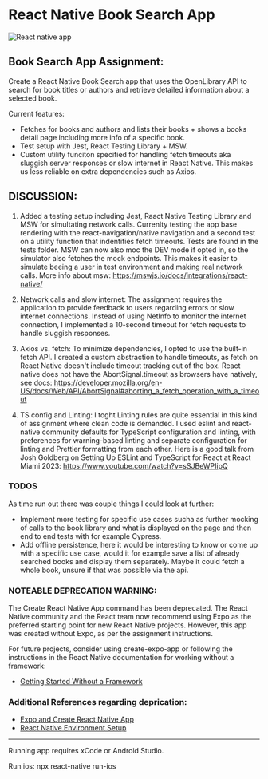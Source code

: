 # React Native Book Search App

![React native app](https://firebasestorage.googleapis.com/v0/b/vow-asa.appspot.com/o/BookAppv2.webp?alt=media&token=9f553346-6b09-4ef7-a7fc-17b63649d23c)

## Book Search App Assignment:

Create a React Native Book Search app that uses the OpenLibrary API to search for book titles or authors and retrieve detailed information about a selected book.

Current features:

- Fetches for books and authors and lists their books + shows a books detail page including more info of a specific book.
- Test setup with Jest, React Testing Library + MSW.
- Custom utility funciton specified for handling fetch timeouts aka sluggish server responses or slow internet in React Native. This makes us less reliable on extra dependencies such as Axios.

## DISCUSSION:

1. Added a testing setup including Jest, Raact Native Testing Library and MSW for simultating network calls. Currenlty testing the app base rendering with the react-navigation/native navigation and a second test on a utility function that indentifies fetch timeouts. Tests are found in the tests folder. MSW can now also moc the DEV mode if opted in, so the simulator also fetches the mock endpoints. This makes it easier to simulate beeing a user in test environment and making real network calls. More info about msw: https://mswjs.io/docs/integrations/react-native/

2. Network calls and slow internet: The assignment requires the application to provide feedback to users regarding errors or slow internet connections. Instead of using NetInfo to monitor the internet connection, I implemented a 10-second timeout for fetch requests to handle sluggish responses.

3. Axios vs. fetch: To minimize dependencies, I opted to use the built-in fetch API. I created a custom abstraction to handle timeouts, as fetch on React Native doesn't include timeout tracking out of the box. React native does not have the AbortSignal.timeout as browsers have natively, see docs: https://developer.mozilla.org/en-US/docs/Web/API/AbortSignal#aborting_a_fetch_operation_with_a_timeout

4. TS config and Linting: I toght Linting rules are quite essential in this kind of assignment where clean code is demanded. I used eslint and react-native community defaults for TypeScript configuration and linting, with preferences for warning-based linting and separate configuration for linting and Prettier formatting from each other. Here is a good talk from Josh Goldberg on Setting Up ESLint and TypeScript for React at React Miami 2023: https://www.youtube.com/watch?v=sSJBeWPIipQ

### TODOS

As time run out there was couple things I could look at further:

- Implement more testing for specific use cases sucha as further mocking of calls to the book library and what is displayed on the page and then end to end tests with for example Cypress.
- Add offline persistence, here it would be interesting to know or come up with a specific use case, would it for example save a list of already searched books and display them separately. Maybe it could fetch a whole book, unsure if that was possible via the api.

### **NOTEABLE DEPRECATION WARNING**:

The Create React Native App command has been deprecated. The React Native community and the React team now recommend using Expo as the preferred starting point for new React Native projects. However, this app was created without Expo, as per the assignment instructions.

For future projects, consider using create-expo-app or following the instructions in the React Native documentation for working without a framework:

- [Getting Started Without a Framework](https://reactnative.dev/docs/getting-started-without-a-framework)

### Additional References regarding deprication:

- [Expo and Create React Native App](https://github.com/expo/create-react-native-app)
- [React Native Environment Setup](https://reactnative.dev/docs/environment-setup)

---

Running app requires xCode or Android Studio.

Run ios: npx react-native run-ios
